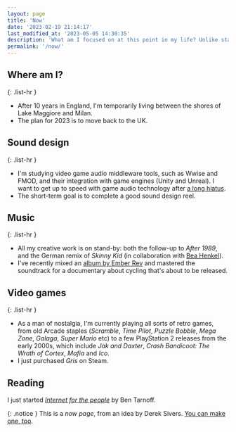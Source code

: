 ```yaml
---
layout: page
title: 'Now'
date: '2023-02-19 21:14:17'
last_modified_at: '2023-05-05 14:30:35'
description: 'What am I focused on at this point in my life? Unlike status messages, a ‘Now’ page conveys the big picture.'
permalink: '/now/'
---
```

## Where am I?

{: .list-hr }
- After 10 years in England, I'm temporarily living between the shores of Lake Maggiore and Milan.
- The plan for 2023 is to move back to the UK.

## Sound design

{: .list-hr }
- I'm studying video game audio middleware tools, such as Wwise and FMOD, and their integration with game engines (Unity and Unreal). I want to get up to speed with game audio technology after [a long hiatus](/work/sound-design/ruff-trigger-playstation2-game/).
- The short-term goal is to complete a good sound design reel.

## Music

{: .list-hr }
- All my creative work is on stand-by: both the follow-up to _After 1989_, and the German remix of _Skinny Kid_ (in collaboration with [Bea Henkel](https://beartemusic.com/the-story/)).
- I've recently mixed an [album by Ember Rev](/blog/mix-ember-rev-reaper-subprojects/) and mastered the soundtrack for a documentary about cycling that's about to be released.

## Video games

{: .list-hr }
- As a man of nostalgia, I'm currently playing all sorts of retro games, from old Arcade staples (_Scramble_, _Time Pilot_, _Puzzle Bobble_, _Mega Zone_, _Galaga_, _Super Mario_ etc) to a few PlayStation 2 releases from the early 2000s, which include _Jak and Daxter_, _Crash Bandicoot: The Wrath of Cortex_, _Mafia_ and _Ico_.
- I just purchased _Gris_ on Steam.

## Reading

I just started [_Internet for the people_](https://www.versobooks.com/en-gb/products/2674-internet-for-the-people) by Ben Tarnoff.

{: .notice }
This is a _now page_, from an idea by Derek Sivers. [You can make one, too](https://nownownow.com/about).